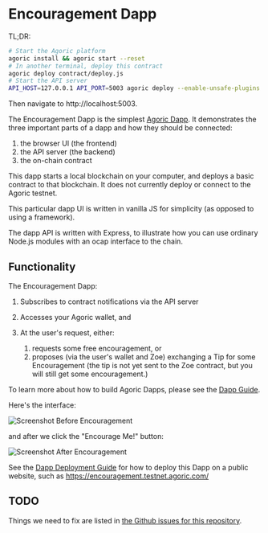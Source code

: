 # Encouragement Dapp

TL;DR:
```sh
# Start the Agoric platform
agoric install && agoric start --reset
# In another terminal, deploy this contract
agoric deploy contract/deploy.js
# Start the API server
API_HOST=127.0.0.1 API_PORT=5003 agoric deploy --enable-unsafe-plugins api/deploy.js
```
Then navigate to http://localhost:5003.

The Encouragement Dapp is the simplest [Agoric
Dapp](https://agoric.com/documentation/dapps/). It
demonstrates the three important parts of
a dapp and how they should be connected:
1. the browser UI (the frontend)
2. the API server (the backend)
3. the on-chain contract

This dapp starts a local
blockchain on your computer, and deploys a basic contract to that
blockchain. It does not currently deploy or connect to the Agoric testnet.

This particular dapp UI is written in vanilla JS for simplicity (as
opposed to using a framework).

The dapp API is written with Express, to illustrate how you
can use ordinary Node.js modules with an ocap interface to the chain.

## Functionality

The Encouragement Dapp:

1. Subscribes to contract notifications via the API server
2. Accesses your Agoric wallet, and
3. At the user's request, either:

    1. requests some free encouragement, or
    2. proposes (via the user's wallet and Zoe) exchanging a Tip for
       some Encouragement (the tip is not yet sent to the Zoe
       contract, but you will still get some encouragement.)

To learn more about how to build Agoric Dapps, please see the [Dapp Guide](https://agoric.com/documentation/dapps/).

Here's the interface:

![Screenshot Before Encouragement](readme-assets/before.png)

and after we click the "Encourage Me!" button:

![Screenshot After Encouragement](readme-assets/after.png)

See the [Dapp Deployment Guide](https://github.com/Agoric/agoric-sdk/wiki/Dapp-Deployment-Guide) for how to deploy this Dapp on a public website, such as https://encouragement.testnet.agoric.com/

## TODO

Things we need to fix are listed in [the Github issues for this repository](https://github.com/Agoric/dapp-encouragement/issues).
